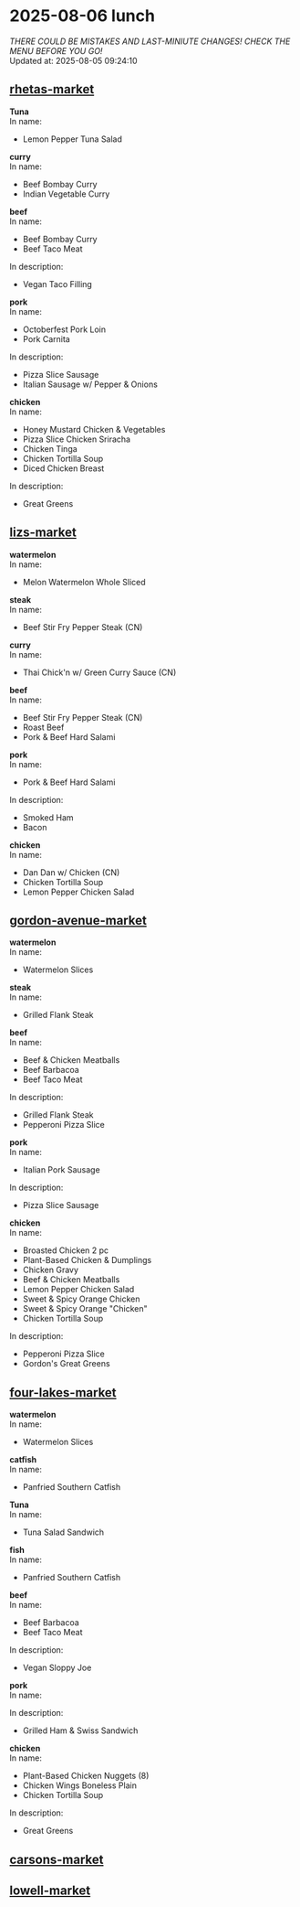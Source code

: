 # 2025-08-06 lunch  
*THERE COULD BE MISTAKES AND LAST-MINIUTE CHANGES! CHECK THE MENU BEFORE YOU GO!*  
Updated at: 2025-08-05 09:24:10  
## [rhetas-market](https://wisc-housingdining.nutrislice.com/menu/rhetas-market/lunch/2025-08-06)  
**Tuna**  
In name:   
 - Lemon Pepper Tuna Salad  
  
**curry**  
In name:   
 - Beef Bombay Curry  
 - Indian Vegetable Curry  
  
**beef**  
In name:   
 - Beef Bombay Curry  
 - Beef Taco Meat  
  
In description:   
 - Vegan Taco Filling  
  
**pork**  
In name:   
 - Octoberfest Pork Loin  
 - Pork Carnita  
  
In description:   
 - Pizza Slice Sausage  
 - Italian Sausage w/ Pepper & Onions  
  
**chicken**  
In name:   
 - Honey Mustard Chicken & Vegetables  
 - Pizza Slice Chicken Sriracha  
 - Chicken Tinga  
 - Chicken Tortilla Soup  
 - Diced Chicken Breast  
  
In description:   
 - Great Greens  
  
## [lizs-market](https://wisc-housingdining.nutrislice.com/menu/lizs-market/lunch/2025-08-06)  
**watermelon**  
In name:   
 - Melon Watermelon Whole Sliced  
  
**steak**  
In name:   
 - Beef Stir Fry Pepper Steak (CN)  
  
**curry**  
In name:   
 - Thai Chick'n w/ Green Curry Sauce (CN)  
  
**beef**  
In name:   
 - Beef Stir Fry Pepper Steak (CN)  
 - Roast Beef  
 - Pork & Beef Hard Salami  
  
**pork**  
In name:   
 - Pork & Beef Hard Salami  
  
In description:   
 - Smoked Ham  
 - Bacon  
  
**chicken**  
In name:   
 - Dan Dan w/ Chicken (CN)  
 - Chicken Tortilla Soup  
 - Lemon Pepper Chicken Salad  
  
## [gordon-avenue-market](https://wisc-housingdining.nutrislice.com/menu/gordon-avenue-market/lunch/2025-08-06)  
**watermelon**  
In name:   
 - Watermelon Slices  
  
**steak**  
In name:   
 - Grilled Flank Steak  
  
**beef**  
In name:   
 - Beef & Chicken Meatballs  
 - Beef Barbacoa  
 - Beef Taco Meat  
  
In description:   
 - Grilled Flank Steak  
 - Pepperoni Pizza Slice  
  
**pork**  
In name:   
 - Italian Pork Sausage  
  
In description:   
 - Pizza Slice Sausage  
  
**chicken**  
In name:   
 - Broasted Chicken 2 pc  
 - Plant-Based Chicken & Dumplings  
 - Chicken Gravy  
 - Beef & Chicken Meatballs  
 - Lemon Pepper Chicken Salad  
 - Sweet & Spicy Orange Chicken  
 - Sweet & Spicy Orange "Chicken"  
 - Chicken Tortilla Soup  
  
In description:   
 - Pepperoni Pizza Slice  
 - Gordon's Great Greens  
  
## [four-lakes-market](https://wisc-housingdining.nutrislice.com/menu/four-lakes-market/lunch/2025-08-06)  
**watermelon**  
In name:   
 - Watermelon Slices  
  
**catfish**  
In name:   
 - Panfried Southern Catfish  
  
**Tuna**  
In name:   
 - Tuna Salad Sandwich  
  
**fish**  
In name:   
 - Panfried Southern Catfish  
  
**beef**  
In name:   
 - Beef Barbacoa  
 - Beef Taco Meat  
  
In description:   
 - Vegan Sloppy Joe  
  
**pork**  
In name:   
  
In description:   
 - Grilled Ham & Swiss Sandwich  
  
**chicken**  
In name:   
 - Plant-Based Chicken Nuggets (8)  
 - Chicken Wings Boneless Plain  
 - Chicken Tortilla Soup  
  
In description:   
 - Great Greens  
  
## [carsons-market](https://wisc-housingdining.nutrislice.com/menu/carsons-market/lunch/2025-08-06)  
## [lowell-market](https://wisc-housingdining.nutrislice.com/menu/lowell-market/lunch/2025-08-06)  
  

